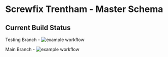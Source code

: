 # Screwfix Trentham - Master Schema

## Current Build Status

Testing Branch - ![example workflow](http://10.4.5.227:3080/jwlyons/masterPrismaSchema/actions/workflows/gitea-ci.yaml/badge.svg?branch=testing)

Main Branch - ![example workflow](http://10.4.5.227:3080/jwlyons/masterPrismaSchema/actions/workflows/gitea-ci.yaml/badge.svg?branch=main)
